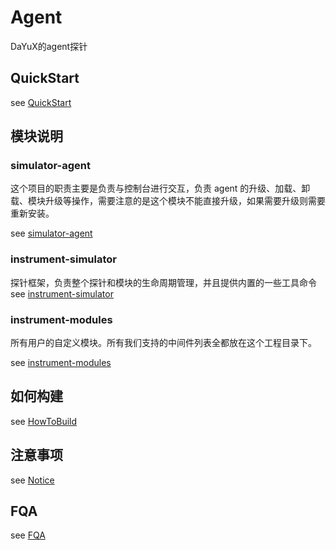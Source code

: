 # Agent

DaYuX的agent探针

## QuickStart

see [QuickStart](https://github.com/shulieTech/AgentX/blob/main/doc/QuickStart.md)

## 模块说明

### simulator-agent
这个项目的职责主要是负责与控制台进行交互，负责 agent 的升级、加载、卸载、模块升级等操作，需要注意的是这个模块不能直接升级，如果需要升级则需要重新安装。

see [simulator-agent](https://github.com/shulieTech/AgentX/blob/main/agent/doc/simulator-agent/README.md)

### instrument-simulator
探针框架，负责整个探针和模块的生命周期管理，并且提供内置的一些工具命令
see [instrument-simulator](https://github.com/shulieTech/AgentX/blob/main/agent/doc/instrument-simulator/README.md)

### instrument-modules
所有用户的自定义模块。所有我们支持的中间件列表全都放在这个工程目录下。

see [instrument-modules](https://github.com/shulieTech/AgentX/blob/main/agent/doc/instrument-modules/README.md)

## 如何构建

see [HowToBuild](https://github.com/shulieTech/AgentX/blob/main/agent/doc/HowToBuild.md)

## 注意事项

see [Notice](Notice.md)

## FQA

see [FQA](FQA.md)
